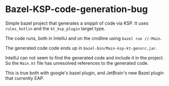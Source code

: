 # Bazel-KSP-code-generation-bug

Simple bazel project that generates a snippit of code via KSP. It uses `rules_kotlin` and the `kt_ksp_plugin` target type.

The code runs, both in IntelliJ and on the cmdline using `bazel run //:Main`.

The generated code code ends up in `bazel-bin/Main-ksp-kt-gensrc.jar`.

IntelliJ can not seem to find the generated code and include it in the project. So the `Main.kt` file has unresolved references to the generated code.

This is true both with google's bazel plugin, and JetBrain's new Bazel plugin that currently EAP.

